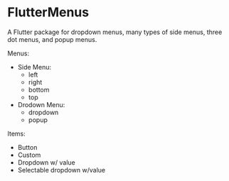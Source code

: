 # FlutterMenus
A Flutter package for dropdown menus, many types of side menus, three dot menus, and popup menus. 

Menus:
- Side Menu:
  - left
  - right
  - bottom
  - top
- Drodown Menu:
  - dropdown
  - popup

Items:
- Button
- Custom
- Dropdown w/ value
- Selectable dropdown w/value
